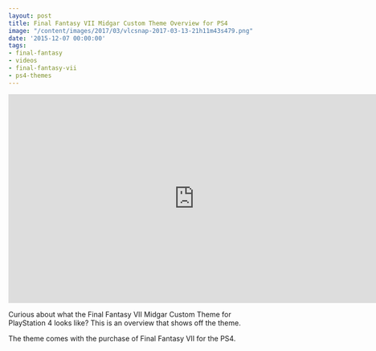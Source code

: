 ```yaml
---
layout: post
title: Final Fantasy VII Midgar Custom Theme Overview for PS4
image: "/content/images/2017/03/vlcsnap-2017-03-13-21h11m43s479.png"
date: '2015-12-07 00:00:00'
tags:
- final-fantasy
- videos
- final-fantasy-vii
- ps4-themes
---
```


<iframe width="740" height="416" src="https://www.youtube.com/embed/Y05uB2Kr01E" frameborder="0" allowfullscreen></iframe>

Curious about what the Final Fantasy VII Midgar Custom Theme for
PlayStation 4 looks like? This is an overview that shows off the theme.

The theme comes with the purchase of Final Fantasy VII for the PS4.
